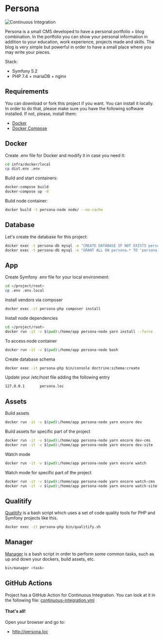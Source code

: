 # Persona

![Continuous Integration](https://github.com/JorgeHRJ/persona/workflows/Continuous%20Integration/badge.svg)

Persona is a small CMS developed to have a personal portfolio + blog combination. In the portfolio you can show 
your personal information in addition to your education, work experience, projects made and skills. The blog is very
simple but powerful in order to have a small place where you may write your pieces.

Stack:
- Symfony 5.2
- PHP 7.4 + mariaDB + nginx

## Requirements

You can download or fork this project if you want.
You can install it locally. In order to do that, please make sure you have the following software installed. If not, 
please, install them:

* [Docker](https://docs.docker.com/install/)
* [Docker Compose](https://docs.docker.com/compose/install/)

## Docker

Create .env file for Docker and modify it in case you need it:
```bash
cd infra/docker/local
cp dist.env .env
```

Build and start containers:
```bash
docker-compose build
docker-compose up -d
```

Build node container:
```bash
docker build -t persona-node node/ --no-cache
```

## Database

Let's create the database for this project:
```bash
docker exec -t persona-db mysql -e "CREATE DATABASE IF NOT EXISTS persona"
docker exec -t persona-db mysql -e "GRANT ALL ON persona.* TO 'persona'@'%' IDENTIFIED BY 'persona'"
```

## App

Create Symfony .env file for your local environment:
```bash
cd </project/root>
cp .env .env.local
```

Install vendors via composer
```bash
docker exec -it persona-php composer install
```

Install node dependencies
```bash
cd </project/root>
docker run -it -v $(pwd):/home/app persona-node yarn install --force
```

To access node container
```bash
docker run -it -v $(pwd):/home/app persona-node bash
```

Create database schema
```bash
docker exec -it persona-php bin/console doctrine:schema:create
```

Update your /etc/host file adding the following entry
```bash
127.0.0.1       persona.loc
```

## Assets 

Build assets 
```bash
docker run -it -v $(pwd):/home/app persona-node yarn encore dev
```

Build assets for specific part of the project
```bash
docker run -it -v $(pwd):/home/app persona-node yarn encore dev-cms
docker run -it -v $(pwd):/home/app persona-node yarn encore dev-site
```

Watch mode
```bash
docker run -it -v $(pwd):/home/app persona-node yarn encore watch
```

Watch mode for specific part of the project
```bash
docker run -it -v $(pwd):/home/app persona-node yarn encore watch-cms
docker run -it -v $(pwd):/home/app persona-node yarn encore watch-site
```

## Qualitify
[Qualitify](https://github.com/JorgeHRJ/qualitify) is a bash script which uses a set of code quality tools
for PHP and Symfony projects like this.

```bash
docker exec -it persona-php bin/qualitify.sh
```

## Manager
[Manager](bin/manager) is a bash script in order to perform some common tasks, such as up and down your dockers, build assets, etc.
```bash
bin/manager <task>
```

## GitHub Actions
Project has a GitHub Action for Continuous Integration. You can look at it in the following file:
[continuous-integration.yml](.github/workflows/continuous-integration.yml)

#### That's all!
 
Open your browser and go to:
* http://persona.loc
